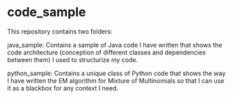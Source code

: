 # code_sample

This repository contains two folders:

java_sample: 
Contains a sample of Java code I have written that shows the code architecture (conception of different classes and dependencies between them) I used to structurize my code.

python_sample:
Contains a unique class of Python code that shows the way I have written the EM algorithm for Mixture of Multinomials so that I can use it as a blackbox for any context I need.
